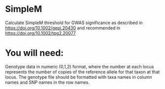 # SimpleM
Calculate SimpleM threshold for GWAS significance as described in https://doi.org/10.1002/gepi.20430 and recommended in https://doi.org/10.1002/tpg2.20077

# You will need:
Genotype data in numeric (0,1,2) format, where the number at each locus represents the number of copies of the reference allele for that taxon at that locus. The genotype file should be formatted with taxa names in column names and SNP names in the row names.

